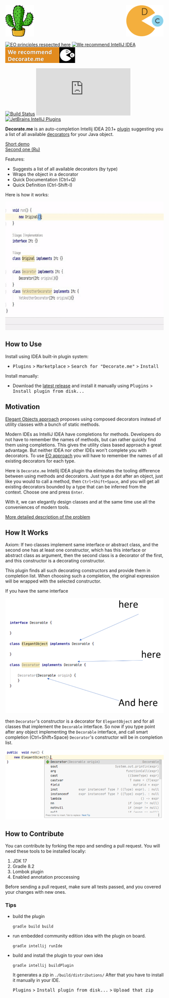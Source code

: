 <img src="src/main/resources/readme/pluginIcon.svg" height="100px"  alt="pluginIcon"/> <img style="float: right;" src="src/main/resources/readme/Decoratman.svg" height="100px"  alt="Decoratman"/>

[![EO principles respected here](https://www.elegantobjects.org/badge.svg)](https://www.elegantobjects.org) 
[![We recommend IntelliJ IDEA](https://www.elegantobjects.org/intellij-idea.svg)](https://www.jetbrains.com/idea/)
[![We recommend Decorate.me](src/main/resources/readme/badge.svg)](https://plugins.jetbrains.com/plugin/14706-decorate-me/)

[![Build Status](https://github.com/stepanvalyavskiy/Decorate.me/actions/workflows/github-actions-CI.yml/badge.svg)](https://github.com/stepanvalyavskiy/Decorate.me/actions/workflows/github-actions-CI.yml)
[![Hits-of-Code](https://hitsofcode.com/github/stepanvalyavskiy/decorate.me)](https://hitsofcode.com/view/github/stepanvalyavskiy/decorate.me)
[![JetBrains IntelliJ Plugins](https://img.shields.io/badge/jetbrains%20plugins%20repository-v1.3.1-blue)](https://plugins.jetbrains.com/plugin/14706-decorate-me/versions/stable/505905)

**Decorate.me** is an auto-completion Intellij IDEA 
20.1+ 
[plugin](https://plugins.jetbrains.com/plugin/14706-elegant-ide) 
suggesting you a list of all available [decorators](https://en.wikipedia.org/wiki/Decorator_pattern) for your Java object.

[Short demo](https://youtu.be/ZPHrfJN6f9Q) <br>
[Second one (Ru)](https://youtu.be/HDH0OlSIoZQ)



Features:

  * Suggests a list of all available decorators (by type)
  * Wraps the object in a decorator
  * Quick Documentation (Ctrl+Q)
  * Quick Definition (Ctrl-Shift-I)

Here is how it works:

<img height="408" src="src/main/resources/readme/preview.gif" alt="demo"/>

## How to Use

Install using IDEA built-in plugin system:
  - <kbd>Plugins</kbd> > <kbd>Marketplace</kbd> > <kbd>Search for "Decorate.me"</kbd> > <kbd>Install</kbd>

Install manually:
  - Download the [latest release](https://plugins.jetbrains.com/plugin/14706-elegant-ide) and install it manually using <kbd>Plugins</kbd> > <kbd>Install plugin from disk...</kbd>

## Motivation

[Elegant Objects approach](https://www.elegantobjects.org/) proposes using composed decorators
instead of utility classes with a bunch of static methods.

Modern IDEs as IntelliJ IDEA have completions for methods.
Developers do not have to remember the names of methods, but can rather quickly find them using completions.
This gives the utility class based approach a great advantage.
But neither IDEA nor other IDEs won't complete you with decorators.
To use [EO approach](https://www.elegantobjects.org/) you will have to remember the names of all existing decorators for each type.

Here is `Decorate.me` Intellij IDEA plugin tha eliminates the tooling difference between using methods and decorators.
Just type a dot after an object, just like you would to call a method, then `Ctrl+Shift+Space`, 
and you will get all existing decorators bounded by a type that can be inferred from the context.
Choose one and press `Enter`.

With it, we can elegantly design classes and at the same time
use all the conveniences of modern tools.

[More detailed description of the problem](problem.md)

## How It Works
 
Axiom: If two classes implement same interface or abstract class, 
and the second one has at least one constructor,
which has this interface or abstract class as argument, 
then the second class is a decorator of the first,
and this constructor is a decorating constructor.

This plugin finds all such decorating constructors 
and provide them in completion list. 
When choosing such a completion, the original expression will be wrapped
with the selected constructor.

If you have the same interface

![explanation](src/main/resources/readme/explanation.PNG?raw=true "explanation")

then `Decorator`'s constructor is a decorator for `ElegantObject` 
and for all classes that implement the `Decorable` interface.
So now if you type point after any object implementing the `Decorable` interface,
and call smart completion (Ctrl+Shift+Space)
`Decorator`'s constructor will be in completion list.

![example](src/main/resources/readme/example.PNG?raw=true "example")

## How to Contribute

You can contribute by forking the repo and sending a pull request. You will need these tools
to be installed locally:

 1. JDK 17
 2. Gradle 8.2
 3. Lombok plugin
 4. Enabled annotation proccessing
  
Before sending a pull request, make sure all tests passed, and you covered your changes with new ones.

### Tips
 
- build the plugin

    `gradle build build`
 
- run embedded community edition idea with the plugin on board.
 
    `gradle intellij runIde`

- build and install the plugin to your own idea

    `gradle intellij buildPlugin`
  
    It generates a zip in `./build/distributions/`
    After that you have to install it manually in your IDE.

    <kbd>Plugins</kbd> > <kbd>Install plugin from disk...</kbd> > <kbd>Upload that zip</kbd>
  
